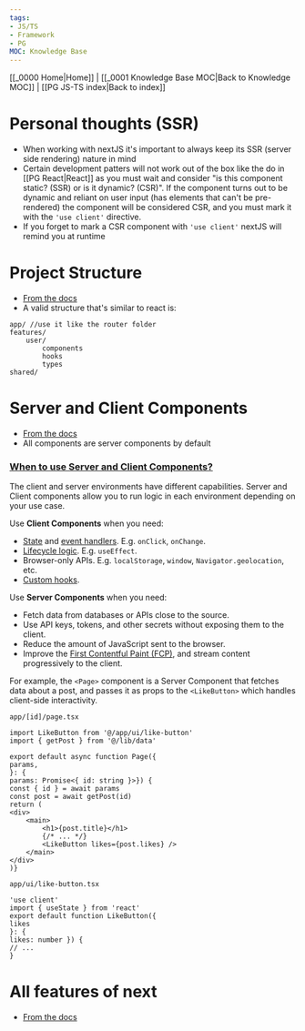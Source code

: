 ```yaml
---
tags:
- JS/TS
- Framework
- PG
MOC: Knowledge Base
---
```

[[_0000 Home|Home]] | [[_0001 Knowledge Base MOC|Back to Knowledge MOC]] | [[PG JS-TS index|Back to index]]
# Personal thoughts (SSR)
- When working with nextJS it's important to always keep its SSR (server side rendering) nature in mind
- Certain development patters will not work out of the box like the do in [[PG React|React]] as you must wait and consider "is this component static? (SSR) or is it dynamic? (CSR)". If the component turns out to be dynamic and reliant on user input (has elements that can't be pre-rendered) the component will be considered CSR, and you must mark it with the `'use client'` directive.
- If you forget to mark a CSR component with `'use client'` nextJS will remind you at runtime
# Project Structure
- [From the docs](https://nextjs.org/docs/app/getting-started/project-structure)
- A valid structure that's similar to react is:
```
app/ //use it like the router folder
features/
	user/
		components
		hooks
		types
shared/
```
# Server and Client Components
- [From the docs](https://nextjs.org/docs/app/getting-started/server-and-client-components)
- All components are server components by default
### [When to use Server and Client Components?](https://nextjs.org/docs/app/getting-started/server-and-client-components#when-to-use-server-and-client-components)

The client and server environments have different capabilities. Server and Client components allow you to run logic in each environment depending on your use case.

Use **Client Components** when you need:

- [State](https://react.dev/learn/managing-state) and [event handlers](https://react.dev/learn/responding-to-events). E.g. `onClick`, `onChange`.
- [Lifecycle logic](https://react.dev/learn/lifecycle-of-reactive-effects). E.g. `useEffect`.
- Browser-only APIs. E.g. `localStorage`, `window`, `Navigator.geolocation`, etc.
- [Custom hooks](https://react.dev/learn/reusing-logic-with-custom-hooks).

Use **Server Components** when you need:

- Fetch data from databases or APIs close to the source.
- Use API keys, tokens, and other secrets without exposing them to the client.
- Reduce the amount of JavaScript sent to the browser.
- Improve the [First Contentful Paint (FCP)](https://web.dev/fcp/), and stream content progressively to the client.

For example, the `<Page>` component is a Server Component that fetches data about a post, and passes it as props to the `<LikeButton>` which handles client-side interactivity.

`app/[id]/page.tsx`

```
import LikeButton from '@/app/ui/like-button'
import { getPost } from '@/lib/data' 

export default async function Page({  
params,
}: {  
params: Promise<{ id: string }>}) {  
const { id } = await params  
const post = await getPost(id)   
return (    
<div>     
	<main>        
		<h1>{post.title}</h1>        
		{/* ... */}        
		<LikeButton likes={post.likes} />      
	</main>    
</div>  
)}
```

`app/ui/like-button.tsx`

```
'use client' 
import { useState } from 'react' 
export default function LikeButton({ 
likes 
}: { 
likes: number }) {  
// ...
}
```
# All features of next
- [From the docs](https://nextjs.org/docs/app/api-reference)